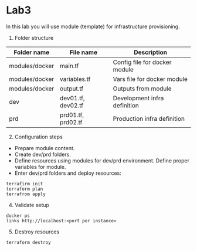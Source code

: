 # Lab3
In this lab you will use module (template) for infrastructure provisioning.

1. Folder structure

| Folder name | File name | Description |
--- | --- | ---
modules/docker | main.tf | Config file for docker module
modules/docker | variables.tf | Vars file for docker module
modules/docker | output.tf  | Outputs from module
dev | dev01.tf, dev02.tf | Development infra definition
prd | prd01.tf, prd02.tf | Production infra definition

2. Configuration steps

- Prepare module content.
- Create dev/prd folders.
- Define resources using modules for dev/prd environment. Define proper variables for module.
- Enter dev/prd folders and deploy resources:
```
terrafirm init
terraform plan
terrafrom apply
``` 

4. Validate setup
```
docker ps
links http://localhost:<port per instance>
``` 

5. Destroy resources
```
terraform destroy

```
